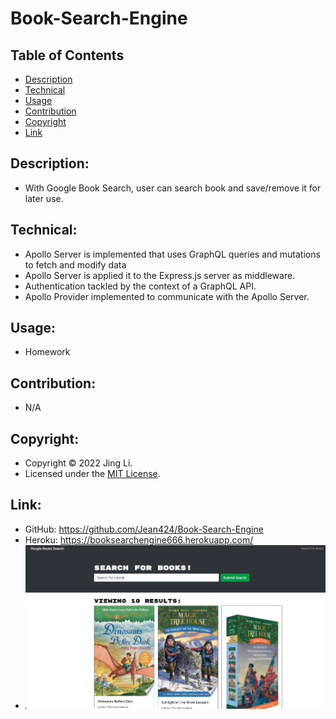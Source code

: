 # Book-Search-Engine
## Table of Contents
- [Description](#description)
- [Technical](#technical)
- [Usage](#usage)
- [Contribution](#contribution)
- [Copyright](#copyright)
- [Link](#link)

## Description:
- With Google Book Search, user can search book and save/remove it for later use.

## Technical:
- Apollo Server is implemented that uses GraphQL queries and mutations to fetch and modify data
- Apollo Server is applied it to the Express.js server as middleware.
- Authentication tackled by the context of a GraphQL API.
- Apollo Provider implemented to communicate with the Apollo Server.

## Usage:
- Homework

## Contribution:
- N/A

## Copyright:
- Copyright © 2022 Jing Li.
- Licensed under the [MIT License](LICENSE).

## Link:
- GitHub: https://github.com/Jean424/Book-Search-Engine
- Heroku: https://booksearchengine666.herokuapp.com/
- ![Screenshot of AboutPage](./client/src/images/ScreenShot_HomePage.png)

